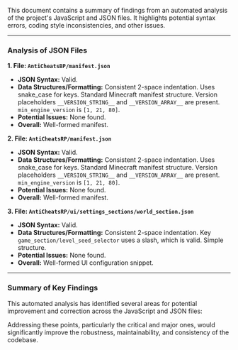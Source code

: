 This document contains a summary of findings from an automated analysis of the project's JavaScript and JSON files. It highlights potential syntax errors, coding style inconsistencies, and other issues.

---
### Analysis of JSON Files

**1. File: `AntiCheatsBP/manifest.json`**
*   **JSON Syntax:** Valid.
*   **Data Structures/Formatting:** Consistent 2-space indentation. Uses snake_case for keys. Standard Minecraft manifest structure. Version placeholders `__VERSION_STRING__` and `__VERSION_ARRAY__` are present. `min_engine_version` is `[1, 21, 80]`.
*   **Potential Issues:** None found.
*   **Overall:** Well-formed manifest.

**2. File: `AntiCheatsRP/manifest.json`**
*   **JSON Syntax:** Valid.
*   **Data Structures/Formatting:** Consistent 2-space indentation. Uses snake_case for keys. Standard Minecraft manifest structure. Version placeholders `__VERSION_STRING__` and `__VERSION_ARRAY__` are present. `min_engine_version` is `[1, 21, 80]`.
*   **Potential Issues:** None found.
*   **Overall:** Well-formed manifest.

**3. File: `AntiCheatsRP/ui/settings_sections/world_section.json`**
*   **JSON Syntax:** Valid.
*   **Data Structures/Formatting:** Consistent 2-space indentation. Key `game_section/level_seed_selector` uses a slash, which is valid. Simple structure.
*   **Potential Issues:** None found.
*   **Overall:** Well-formed UI configuration snippet.

---
### Summary of Key Findings

This automated analysis has identified several areas for potential improvement and correction across the JavaScript and JSON files:

Addressing these points, particularly the critical and major ones, would significantly improve the robustness, maintainability, and consistency of the codebase.
